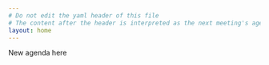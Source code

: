 ```yaml
---
# Do not edit the yaml header of this file
# The content after the header is interpreted as the next meeting's agenda
layout: home
---
```


New agenda here

